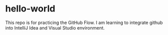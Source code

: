 # hello-world
This repo is for practicing the GitHub Flow.
I am learning to integrate github into IntelliJ Idea and Visual Studio environment.
